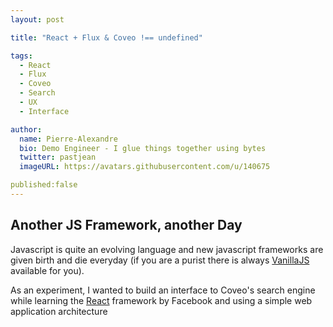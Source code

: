 ```yaml
---
layout: post

title: "React + Flux & Coveo !== undefined"

tags:
  - React
  - Flux
  - Coveo
  - Search
  - UX
  - Interface

author:
  name: Pierre-Alexandre
  bio: Demo Engineer - I glue things together using bytes
  twitter: pastjean
  imageURL: https://avatars.githubusercontent.com/u/140675

published:false
---
```


[vanillajs]: http://vanilla-js.com/
[react]: https://facebook.github.io/react/
[flux]: http://facebook.github.io/flux/
[reacttips]: http://aeflash.com/2015-02/react-tips-and-best-practices.html

## Another JS Framework, another Day

Javascript is quite an evolving language and new javascript frameworks are
given birth and die everyday (if you are a purist there is always
[VanillaJS][vanillajs] available for you).

As an experiment, I wanted to build an interface to Coveo's search engine while
learning the [React][react] framework by Facebook and using a simple web
application architecture

